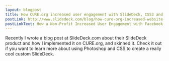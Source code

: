 ```yaml
---
layout: blogpost
title: How CURE.org increased user engagement with SlideDeck, CSS3 and the Facebook API
postLink: http://www.slidedeck.com/blog/how-cure-org-increased-website-workflow-and-engagement-with-slidedeck/
postLinkText: How a Non-Profit Increased User Engagement with Facebook API and CSS3
---
```


Recently I wrote a blog post at SlideDeck.com about their SlideDeck product and how I implemented it on CURE.org, and skinned it. Check it out if you want to learn more about using Photoshop and CSS to create a really cool custom SlideDeck.